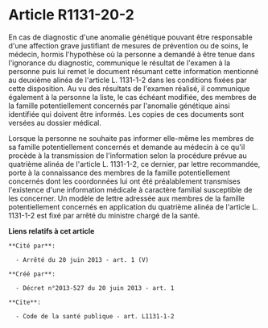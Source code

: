 # Article R1131-20-2

En cas de diagnostic d'une anomalie génétique pouvant être responsable d'une affection grave justifiant de mesures de
prévention ou de soins, le médecin, hormis l'hypothèse où la personne a demandé à être tenue dans l'ignorance du diagnostic,
communique le résultat de l'examen à la personne puis lui remet le document résumant cette information mentionné au deuxième
alinéa de l'article L. 1131-1-2 dans les conditions fixées par cette disposition. Au vu des résultats de l'examen réalisé, il
communique également à la personne la liste, le cas échéant modifiée, des membres de la famille potentiellement concernés par
l'anomalie génétique ainsi identifiée qui doivent être informés. Les copies de ces documents sont versées au dossier
médical. 

Lorsque la personne ne souhaite pas informer elle-même les membres de sa famille potentiellement concernés et demande au
médecin à ce qu'il procède à la transmission de l'information selon la procédure prévue au quatrième alinéa de l'article L.
1131-1-2, ce dernier, par lettre recommandée, porte à la connaissance des membres de la famille potentiellement concernés
dont les coordonnées lui ont été préalablement transmises l'existence d'une information médicale à caractère familial
susceptible de les concerner. Un modèle de lettre adressée aux membres de la famille potentiellement concernés en application
du quatrième alinéa de l'article L. 1131-1-2 est fixé par arrêté du ministre chargé de la santé.

**Liens relatifs à cet article**

	**Cité par**:

	  - Arrêté du 20 juin 2013 - art. 1 (V)

	**Créé par**:

	  - Décret n°2013-527 du 20 juin 2013 - art. 1

	**Cite**:

	  - Code de la santé publique - art. L1131-1-2
